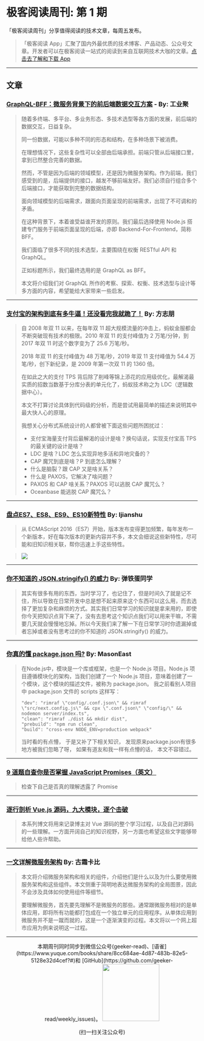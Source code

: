 # 极客阅读周刊: 第 1 期

「极客阅读周刊」分享值得阅读的技术文章，每周五发布。

> 「极客阅读 App」汇聚了国内外最优质的技术博客、产品动态、公众号文章。开发者可以在极客阅读一站式的阅读到来自互联网技术大咖的文章。[点击去了解和下载 App](https://www.yuque.com/docs/share/74c8695f-d2ce-4dbd-aee1-b92be37ecdf4?#)

---

## 文章

### [GraphQL-BFF：微服务背景下的前后端数据交互方案](https://weibo.com/ttarticle/p/show?id=2309404398215846821987&sudaref=39.106.34.209&display=0&retcode=6102) - By: 工业聚


> 随着多终端、多平台、多业务形态、多技术选型等各方面的发展，前后端的数据交互，日益复杂。
>
> 同一份数据，可能以多种不同的形态和结构，在多种场景下被消费。
>
> 在理想情况下，这些复杂性可以全部由后端承担。前端只管从后端接口里，拿到已然整合完善的数据。
>
> 然而，不管是因为后端的领域模型，还是因为微服务架构。作为前端，我们感受到的是，后端提供的接口，越发不够前端友好。我们必须自行组合多个后端接口，才能获取到完整的数据结构。
>
> 面向领域模型的后端需求，跟面向页面呈现的前端需求，出现了不可调和的矛盾。
>
> 在这种背景下，本着谁受益谁开发的原则。我们最后选择使用 Node.js 搭建专门服务于前端页面呈现的后端，亦即 Backend-For-Frontend，简称 BFF。
>
> 我们面临了很多不同的技术选型，主要围绕在权衡 RESTful API 和 GraphQL。
>
> 正如标题所示，我们最终选用的是 GraphQL as BFF。
>
> 本文将介绍我们对 GraphQL 所作的考察、探索、权衡、技术选型与设计等多方面的内容，希望能给大家带来一些启发。

---

### [支付宝的架构到底有多牛逼！还没看完我就跪了！](https://mp.weixin.qq.com/s?__biz=MzAxNjk4ODE4OQ==&mid=2247487629&idx=2&sn=c13621174af486f1f83ca84c053dd939&chksm=9bed31ffac9ab8e99b9a2c4207c9898a4ad73aff230b7bf815fdddef38e831c0fa351ce4e9b2#rd) By: 方志朋


> 自 2008 年双 11 以来，在每年双 11 超大规模流量的冲击上，蚂蚁金服都会不断突破现有技术的极限。2010 年双 11 的支付峰值为 2 万笔/分钟，到 2017 年双 11 时这个数字变为了 25.6 万笔/秒。
>
> 2018 年双 11 的支付峰值为 48 万笔/秒，2019 年双 11 支付峰值为 54.4 万笔/秒，创下新纪录，是 2009 年第一次双 11 的 1360 倍。
> 
> 在如此之大的支付 TPS 背后除了削峰等锦上添花的应用级优化，最解渴最实质的招数当数基于分库分表的单元化了，蚂蚁技术称之为 LDC（逻辑数据中心）。
> 
> 本文不打算讨论具体到代码级的分析，而是尝试用最简单的描述来说明其中最大快人心的原理。
> 
> 我想关心分布式系统设计的人都曾被下面这些问题所困扰过：
> * 支付宝海量支付背后最解渴的设计是啥？换句话说，实现支付宝高 TPS 的最关键的设计是啥？
> * LDC 是啥？LDC 怎么实现异地多活和异地灾备的？
> * CAP 魔咒到底是啥？P 到底怎么理解？
> * 什么是脑裂？跟 CAP 又是啥关系？
> * 什么是 PAXOS，它解决了啥问题？
> * PAXOS 和 CAP 啥关系？PAXOS 可以逃脱 CAP 魔咒么？
> * Oceanbase 能逃脱 CAP 魔咒么？

---

### [盘点ES7、ES8、ES9、ES10新特性](https://github.com/ljianshu/Blog/issues/76) By: ljianshu


> 从 ECMAScript 2016（ES7）开始，版本发布变得更加频繁，每年发布一个新版本，好在每次版本的更新内容并不多，本文会细说这些新特性，尽可能和旧知识相关联，帮你迅速上手这些特性。

> ![](https://cdn.nlark.com/yuque/0/2019/png/639317/1576213258123-5567a7da-f206-4f51-a827-ca5c8388e0a8.png)

---

### [你不知道的 JSON.stringify() 的威力](https://github.com/NieZhuZhu/Blog/issues/1) By: 弹铁蛋同学


> 其实有很多有用的东西，当时学习了，也记住了，但是时间久了就是记不住，所以导致在日常开发中总是想不起来原来这个东西可以这么用，而去选择了更加复杂和麻烦的方式。其实我们日常学习的知识就是拿来用的，即使你今天把知识点背下来了，没有去思考这个知识点我们可以用来干嘛，不需要几天就会慢慢地忘掉。所以今天我们来了解一下在日常学习时你遗漏掉或者忘掉或者没有思考过的你不知道的 JSON.stringify() 的威力。

---

### [你真的懂 package.json 吗?](https://juejin.im/post/5dea1095e51d4558083322e2) By: MasonEast


> 在Node.js中，模块是一个库或框架，也是一个 Node.js 项目。Node.js 项目遵循模块化的架构，当我们创建了一个 Node.js 项目，意味着创建了一个模块，这个模块的描述文件，被称为 package.json。
我之前看别人项目中 package.json 文件的 scripts 这样写：
>
> ```
> "dev": "rimraf \"config/.conf.json\" && rimraf \"src/next.config.js\" && cpx \".conf.json\" \"config/\" && nodemon server/index.ts",
> "clean": "rimraf ./dist && mkdir dist",
> "prebuild": "npm run clean",
> "build": "cross-env NODE_ENV=production webpack"
> ```
>
> 当时看的有点懵， 于是又补了下相关知识， 发现原来package.json有很多地方被我们忽略了呀， 如果有道友和我一样有点懵的话， 本文不容错过。

---

### [9 道题自查你是否掌握 JavaScript Promises（英文）](https://danlevy.net/javascript-promises-quiz/)


> 检查下自己是否真的理解透露了 Promise

---

### [逐行剖析 Vue.js 源码，九大模块，逐个击破](https://nlrx-wjc.github.io/Learn-Vue-Source-Code/)


> 本系列博文将用来记录博主对 Vue 源码的整个学习过程，以及自己对源码的一些理解。一方面开阔自己的知识视野，另一方面也希望这些文字能够带给他人些许帮助。

---

### [一文详解微服务架构](https://www.cnblogs.com/skabyy/p/11396571.html) By: 古霜卡比


> 本文将介绍微服务架构和相关的组件，介绍他们是什么以及为什么要使用微服务架构和这些组件。本文侧重于简明地表达微服务架构的全局图景，因此不会涉及具体如何使用组件等细节。
> 
> 要理解微服务，首先要先理解不是微服务的那些。通常跟微服务相对的是单体应用，即将所有功能都打包成在一个独立单元的应用程序。从单体应用到微服务并不是一蹴而就的，这是一个逐渐演变的过程。本文将以一个网上超市应用为例来说明这一过程。

---

<div style="text-align: center">
本期周刊同时同步到微信公众号(geeker-read)、[语雀](https://www.yuque.com/books/share/8cc684ae-4d87-483b-82e5-5128e32d4cef?#)和 [GitHub](https://github.com/geeker-read/weekly_issues)。

<img src="https://cdn.nlark.com/yuque/0/2019/png/639317/1576222303738-6abc107b-8e76-4433-b504-87a16df22f71.png" width="150" />

(扫一扫关注公众号)
</div>
